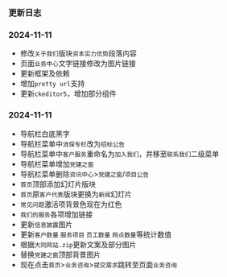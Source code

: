 ### 更新日志
### 2024-11-11
* 修改`关于我们`版块`资本实力优势`段落内容
* 页面`业务中心`文字链接修改为图片链接
* 更新框架及依赖
* 增加`pretty url`支持
* 更新`ckeditor5`，增加部分组件

### 2024-11-11
* 导航栏白底黑字
* 导航栏菜单中`消保专栏`改为`招标公告`
* 导航栏菜单中`客户服务`重命名为`加入我们`，并移至`联系我们`二级菜单
* 导航栏菜单增加`党建之窗`
* 导航栏菜单删除`资讯中心`>`党建之窗`/`项目公告`
* `首页`顶部添加幻灯片版块
* `首页`原`客户代表`版块更换为`新闻`幻灯片
* `常见问题`激活项背景色现在为红色
* `我们的服务`各项增加链接
* 更新`信息披露`图片
* 更新`客户数量` `服务项目` `员工数量` `网点数量`等统计数值
* 根据`大同网站.zip`更新文案及部分图片
* 替换`党建之窗`顶部背景图片
* 现在点击`首页`>`业务咨询`>`提交需求`跳转至页面`业务咨询`
